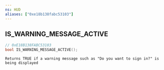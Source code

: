 ```yaml
---
ns: HUD
aliases: ["0xe18b138fabc53103"]
---
```

## IS_WARNING_MESSAGE_ACTIVE

```c
// 0xE18B138FABC53103
bool IS_WARNING_MESSAGE_ACTIVE();
```

```
Returns TRUE if a warning message such as "Do you want to sign in?" is being displayed
```
